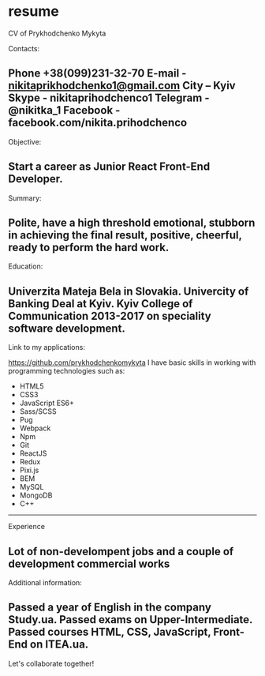# resume

CV of Prykhodchenko Mykyta

Contacts:

Phone +38(099)231-32-70
E-mail - nikitaprikhodchenko1@gmail.com
City – Kyiv
Skype - nikitaprihodchenco1
Telegram - @nikitka_1
Facebook - facebook.com/nikita.prihodchenco
--------------------------------------------
Objective:

Start a career as Junior React Front-End Developer.
--------------------------------------------
Summary:

Polite, have a high threshold emotional, stubborn in achieving the final result,
positive, cheerful, ready to perform the hard work.
--------------------------------------------
Education:

Univerzita Mateja Bela in Slovakia. 
Univercity of Banking Deal at Kyiv. 
Kyiv College of Communication 2013-2017 on speciality software development.
--------------------------------------------
Link to my applications:


https://github.com/prykhodchenkomykyta
I have basic skills in working with programming technologies such as:
* HTML5
* CSS3
* JavaScript ES6+
* Sass/SCSS
* Pug
* Webpack
* Npm
* Git
* ReactJS
* Redux
* Pixi.js
* BEM
* MySQL
*  MongoDB
* С++
--------------------------------------------
Experience

Lot of non-develompent jobs and a couple of development commercial works
--------------------------------------------
Additional information:

Passed a year of English in the company Study.ua. 
Passed exams on Upper-Intermediate.
Passed courses HTML, CSS, JavaScript, Front-End on ITEA.ua.
--------------------------------------------

Let's collaborate together!
